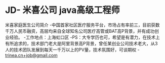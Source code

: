 # JD- 米喜公司 java高级工程师

 米喜家庭医生公司简介
 -中国首家社区医疗服务平台，市场占有率前三，目前获数千万人民币融资，高层均来自全球知名公司医疗高管或BAT高P背景，并有成功创业经验。
 -工作地点：上海虹口区
-PS：大专学历也可，希望是有潜力，在技术上有所追求的，技术部门老大是阿里背景高P背景，曾任某创业公司技术老大，从3人的技术团队发展到每天一千万以上的PV量，技术氛围好，可谈期权
-[trinea.cn+job@gmail.com](mailto:trinea.cn+job@gmail.com)
